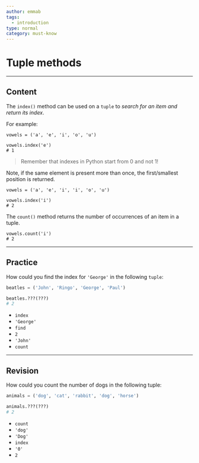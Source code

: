 ```yaml
---
author: emmab
tags:
  - introduction
type: normal
category: must-know
---
```


# Tuple methods


---

## Content

The `index()` method can be used on a `tuple` to *search for an item and return its index*.

For example:

```plain-text
vowels = ('a', 'e', 'i', 'o', 'u')

vowels.index('e')
# 1
```

> Remember that indexes in Python start from 0 and not 1!

Note, if the same element is present more than once, the first/smallest position is returned.

```plain-text
vowels = ('a', 'e', 'i', 'i', 'o', 'u')

vowels.index('i')
# 2
```

The `count()` method returns the number of occurrences of an item in a tuple.

```plain-text
vowels.count('i')
# 2
```


---

## Practice

How could you find the index for `'George'` in the following `tuple`:

```python
beatles = ('John', 'Ringo', 'George', 'Paul')

beatles.???(???)
# 2
```

- `index`
- `'George'`
- `find`
- `2`
- `'John'`
- `count`


---

## Revision

How could you count the number of dogs in the following tuple:

```python
animals = ('dog', 'cat', 'rabbit', 'dog', 'horse')

animals.???(???)
# 2
```

- `count`
- `'dog'`
- `'Dog'`
- `index`
- `'0'`
- `2`
 

